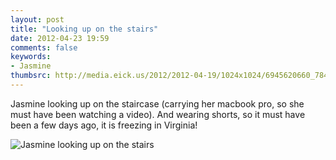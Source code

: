 ```yaml
---
layout: post
title: "Looking up on the stairs"
date: 2012-04-23 19:59
comments: false
keywords:
- Jasmine
thumbsrc: http://media.eick.us/2012/2012-04-19/1024x1024/6945620660_784d78ec77_o.jpg
---
```

Jasmine looking up on the staircase (carrying her macbook pro, so she must have been watching a video).  And wearing shorts, so it must have been a few days ago, it is freezing in Virginia!



![Jasmine looking up on the stairs](http://media.eick.us/media/photographs/2012/2012-04-19/6945620660_784d78ec77_o.jpg)

